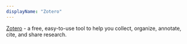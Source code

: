 ```yaml
---
displayName: "Zotero"
---
```


[Zotero](https://www.zotero.org/) - a free, easy-to-use tool to help you collect, organize, annotate, cite, and share research.
